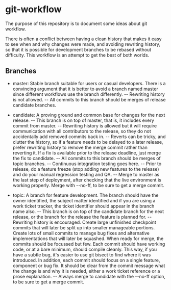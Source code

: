 git-workflow
============
The purpose of this repository is to document some ideas about git workflow.

There is often a conflict between having a clean history that makes it easy to see when and why
changes were made, and avoiding rewriting history, so that it is possible for development
branches to be rebased without difficulty. This workflow is an attempt to get the best of both
worlds.

Branches
--------
- master: Stable branch suitable for users or casual developers. There is a convincing argument
  that it is better to avoid a branch named master since different workflows use the branch
  differently.
-- Rewriting history is not allowed.
-- All commits to this branch should be merges of release candidate branches.

- candidate: A proving ground and common base for changes for the next release.
-- This branch is on top of master, that is, it includes every commit from master.
-- Rewriting history is allowed but it will require communication with all contributors to the
   release, so they do not accidentally add removed commits back in.
-- Reverts can be tricky, and clutter the history, so if a feature needs to be delayed
   to a later release, prefer rewriting history to remove the merge commit rather than reverting
   it. If a fix is available prior to the release deadline, just merge the fix to candidate.
-- All commits to this branch should be merges of topic branches.
-- Continuous integration testing goes here.
-- Prior to release, do a feature freeze (stop adding new features to the release) and do your
   manual regression testing and QA.
-- Merge to master as the last step of deployment, after checking that the live environment is
   working properly. Merge with --no-ff, to be sure to get a merge commit.

- topic: A branch for feature development. The branch should have the owner identified, the
  subject matter identified and if you are using a work ticket tracker, the ticket identifier
  should appear in the branch name also.
-- This branch is on top of the candidate branch for the next release, or the branch for the
   release the feature is planned for.
-- Rewriting history is encouraged. Create large unfinished checkpoint commits that will later
   be split up into smaller manageable portions. Create lots of small commits to manage bug fixes
   and alternative implementations that will later be squashed. When ready for merge, the commits
   should be focussed but few. Each commit should have working code, or at a bare minimum, should
   compile cleanly. This way, if you have a subtle bug, it's easier to use git bisect to find
   where it was introduced. In addition, each commit should focus on a single feature, component or
   bug fix. It should be clear from the commit message what the change is and why it is needed,
   either a work ticket reference or a prose explanation.
-- Always merge to candidate with the --no-ff option, to be sure to get a merge commit.